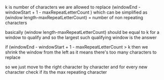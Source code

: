 k is number of characters we are allowed to replace
(windowEnd - windowStart + 1 - maxRepeatLetterCount )
which can be simplified as (window length-maxRepeatLetterCount) = number of non repeating characters

basically (window length-maxRepeatLetterCount) should be equal to k for a window to qualify and so the largest such qualifying window is the answer

if (windowEnd - windowStart + 1 - maxRepeatLetterCount > k
then we shrink the window from the left as it means there's too many characters to replace




so we just move to the right character by character and for every new character check if its the max repeating character
